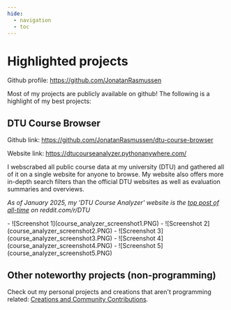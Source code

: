```yaml
---
hide:
  - navigation
  - toc
---
```


# Highlighted projects

Github profile: <https://github.com/JonatanRasmussen>

Most of my projects are publicly available on github! The following is a highlight of my best projects:

## DTU Course Browser

Github link: <https://github.com/JonatanRasmussen/dtu-course-browser>

Website link: <https://dtucourseanalyzer.pythonanywhere.com/>

I webscrabed all public course data at my university (DTU) and gathered all of it on a single website for anyone to browse. My website also offers more in-depth search filters than the official DTU websites as well as evaluation summaries and overviews.

*As of January 2025, my 'DTU Course Analyzer' website is the [top post of all-time](https://www.reddit.com/r/DTU/top/?sort=top&t=all) on reddit.com/r/DTU*

<div class="grid cards" markdown>
- ![Screenshot 1](course_analyzer_screenshot1.PNG)
- ![Screenshot 2](course_analyzer_screenshot2.PNG)
- ![Screenshot 3](course_analyzer_screenshot3.PNG)
- ![Screenshot 4](course_analyzer_screenshot4.PNG)
- ![Screenshot 5](course_analyzer_screenshot5.PNG)
</div>

## Other noteworthy projects (non-programming)

Check out my personal projects and creations that aren't programming related: [Creations and Community Contributions](projects_other.md).
